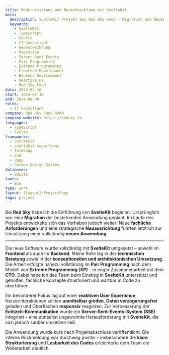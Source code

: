 ```yaml
---
title: Modernisierung und Neuentwicklung mit SvelteKit
meta:
  description: SvelteKit Projekt bei Red Sky Food - Migration und Neuentwicklung einer Webanwendung mit TypeScript, reaktiver UX und Server-Sent Events. IT Consulting für moderne Webentwicklung.
  keywords:
    - SvelteKit
    - TypeScript
    - Svelte
    - IT Consultant
    - Webentwicklung
    - Migration
    - Server-Sent Events
    - Pair Programming
    - Extreme Programming
    - Frontend Development
    - Backend Development
    - Reactive UX
    - Red Sky Food
date: 2024-02-16
start: 2024-02-16
end: 2024-09-30
roles:
  - IT Consultant
company: Red Sky Food GmbH
company-website: https://redsky.io
languages:
  - TypeScript
  - Svelte
frameworks:
  - SvelteKit
  - sveltekit-superforms
  - formsnap
  - zod
  - uppy
  - Carbon Design System
databases:
  - SQLite
tools:
  - Bun
type: work
layout: $layout2/ProjectPage
tags: project
---
```


Bei **Red Sky** habe ich die Einführung von **SvelteKit** begleitet. Ursprünglich war eine **Migration** der bestehenden Anwendung geplant. Im Laufe des Projekts entwickelte sich das Vorhaben jedoch weiter: Neue **fachliche Anforderungen** und eine strategische **Neuausrichtung** führten letztlich zur Umsetzung einer vollständig **neuen Anwendung**.

---

Die neue Software wurde vollständig mit **SvelteKit** umgesetzt – sowohl im **Frontend** als auch im **Backend**. Meine Rolle lag in der **technischen Beratung** sowie in der **konzeptionellen und architektonischen Umsetzung**. Die Arbeit erfolgte nahezu vollständig im **Pair Programming** nach dem Modell von **Extreme Programming (XP)** – in enger Zusammenarbeit mit dem **CTO**. Dabei habe ich das Team beim Einstieg in **SvelteKit** unterstützt und geholfen, fachliche Konzepte strukturiert und wartbar in Code zu überführen.

Ein besonderer Fokus lag auf einer **reaktiven User Experience**: Nutzerinteraktionen sollten **unmittelbar greifen**, **Daten verzögerungsfrei** geladen und Oberflächen **responsiv** reagieren. Zur Verbesserung der **Echtzeit-Kommunikation** wurde ein **Server-Sent-Events-System (SSE)** integriert – eine zunächst ungewohnte Herausforderung mit **SvelteKit**, die sich jedoch sauber umsetzen ließ.

Die Anwendung wurde kurz nach Projektabschluss veröffentlicht. Die interne Rückmeldung war durchweg positiv – insbesondere die **klare Strukturierung** und **Lesbarkeit des Codes** erleichterte dem Team die Weiterarbeit deutlich.
